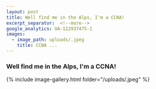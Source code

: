 ```yaml
---
layout: post
title: Well find me in the Alps, I'm a CCNA!
excerpt_separator:  <!--more-->
google_analytics: UA-122937475-1
images:
  - image_path: uploads/.jpeg
    title: CCNA ...
---
```


### Well find me in the Alps, I'm a CCNA!


{% include image-gallery.html folder="/uploads/.jpeg" %}

